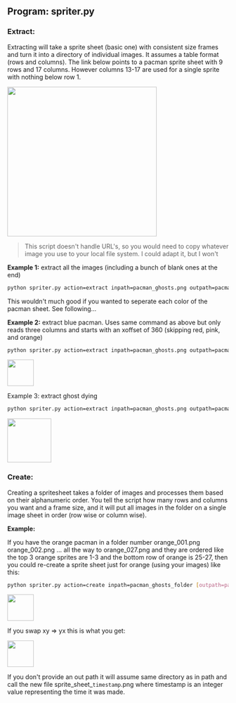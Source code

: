 
## Program: spriter.py

### Extract: 

Extracting will take a sprite sheet (basic one) with consistent size frames and turn it into a directory of individual images. It assumes a table format (rows and columns). The link below points to a pacman sprite sheet with 9 rows and 17 columns. However columns 13-17 are used for a single sprite with nothing below row 1. 

<img src="https://cs.msutexas.edu/~griffin/zcloud/zcloud-files/pacman_ghosts.png" width="340">


>This script doesn't handle URL's, so you would need to copy whatever image you use to your local file system. I could adapt it, but I won't

**Example 1:**  extract all the images (including a bunch of blank ones at the end)

```bash        
python spriter.py action=extract inpath=pacman_ghosts.png outpath=pacman_ghosts_folder name=pacman_images rows=9 cols=17 frame_width=40 frame_height=40 direction=xy
```

This wouldn't much good if you wanted to seperate each color of the pacman sheet. See following...
    
**Example 2:** extract blue pacman. Uses same command as above but only reads three columns  and starts with an xoffset of 360 (skipping red, pink, and orange)

```bash        
python spriter.py action=extract inpath=pacman_ghosts.png outpath=pacman_bluefolder name=pacman_blue rows=9 cols=3 frame_width=40 frame_height=40 direction=xy xoffset=120
```

<img src="https://cs.msutexas.edu/~griffin/zcloud/zcloud-files/pacman_spritesheet_xydir.png" width="60" >

Example 3: extract ghost dying

```bash        
python spriter.py action=extract inpath=pacman_ghosts.png outpath=pacman_ghosts_foldername=pacman_pink rows=1 cols=5 frame_width=40 frame_height=40 direction=xy xoffset=480
```

<img src="https://cs.msutexas.edu/~griffin/zcloud/zcloud-files/pacman_spritesheet_die.png"  width="100">


### Create:

Creating a spritesheet takes a folder of images and processes them based on their alphanumeric order.  You tell the script how many rows and columns you want and a frame size, and it will put all images in the folder on a single image sheet in order (row wise or column wise). 

**Example:**
    
If you have the orange pacman in a folder number orange_001.png orange_002.png ... all the way to orange_027.png and they are ordered like the top 3 orange sprites are 1-3 and the bottom row  of orange is 25-27, then you could re-create a sprite sheet just for orange (using your images) like this:
        
```bash
python spriter.py action=create inpath=pacman_ghosts_folder [outpath=pacman_ghosts_folder] name=pacman_orange_sprite.png rows=9 cols=3 frame_width=40 frame_height=40 direction=xy
```

<img src="https://cs.msutexas.edu/~griffin/zcloud/zcloud-files/pacman_spritesheet_xydir.png" width="60" >

If you swap xy => yx this is what you get:

<img src="https://cs.msutexas.edu/~griffin/zcloud/zcloud-files/pacman_spritesheet_yxdir.png" width="60" >

If you don't provide an out path it will assume same directory as in path and call the new file sprite_sheet_`timestamp`.png  where timestamp is an integer value representing the time it was made.



